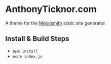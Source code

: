 # AnthonyTicknor.com

A theme for the [Metalsmith](http://www.metalsmith.io/) static site generator.

## Install & Build Steps

* `npm install`
* `node index.js`